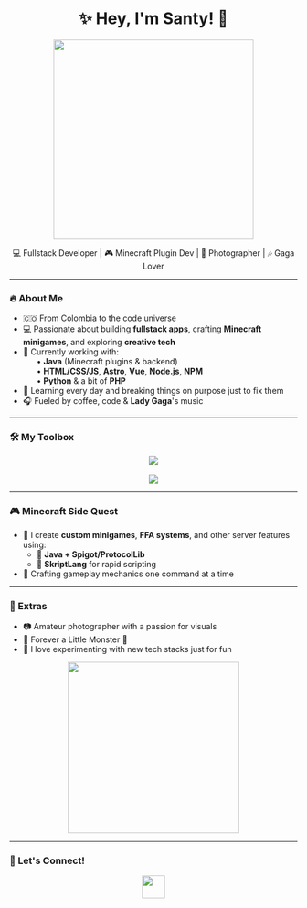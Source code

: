 <h1 align="center">✨ Hey, I'm Santy! 👋</h1>

<p align="center">
  <img src="https://media4.giphy.com/media/qLFKvOpoS1N7ts7xO8/giphy.gif" width="350"/>
</p>

<p align="center">
  💻 Fullstack Developer | 🎮 Minecraft Plugin Dev | 📸 Photographer | 🎶 Gaga Lover  
</p>

---

### 🔥 About Me

- 🇨🇴 From Colombia to the code universe  
- 💻 Passionate about building **fullstack apps**, crafting **Minecraft minigames**, and exploring **creative tech**  
- 🚀 Currently working with:  
  &nbsp;&nbsp;&nbsp;&nbsp;&nbsp;&nbsp;• **Java** (Minecraft plugins & backend)  
  &nbsp;&nbsp;&nbsp;&nbsp;&nbsp;&nbsp;• **HTML/CSS/JS**, **Astro**, **Vue**, **Node.js**, **NPM**  
  &nbsp;&nbsp;&nbsp;&nbsp;&nbsp;&nbsp;• **Python** & a bit of **PHP**  
- 🧠 Learning every day and breaking things on purpose just to fix them  
- 🎧 Fueled by coffee, code & **Lady Gaga**'s music  

---

### 🛠️ My Toolbox

<p align="center">
  <img src="https://skillicons.dev/icons?i=java,js,html,css,vue,astro,nodejs,python,php,npm" /><br><br>
  <img src="https://skillicons.dev/icons?i=vscode,git,figma,linux" />
</p>

---

### 🎮 Minecraft Side Quest

- 🌟 I create **custom minigames**, **FFA systems**, and other server features using:
  - 🔸 **Java + Spigot/ProtocolLib**
  - 🔸 **SkriptLang** for rapid scripting
- 🧩 Crafting gameplay mechanics one command at a time

---

### 📸 Extras

- 📷 Amateur photographer with a passion for visuals  
- 🎵 Forever a Little Monster 💅  
- 🧪 I love experimenting with new tech stacks just for fun  

<p align="center">
  <img src="https://i.pinimg.com/originals/e4/26/70/e426702edf874b181aced1e2fa5c6cde.gif" width="300"/>
</p>

---

### 📲 Let's Connect!

<p align="center">
  <a href="https://www.instagram.com/YourS4nty/">
    <img src="https://skillicons.dev/icons?i=instagram" height="40" />
  </a>
</p>
